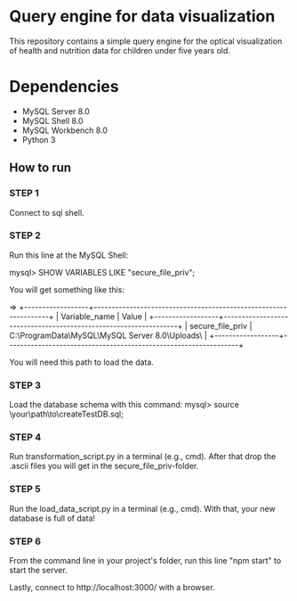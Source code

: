 # Query engine for data visualization

This repository contains a simple query engine for the optical visualization of health and nutrition data for children under five years old.


# Dependencies
* MySQL Server 8.0
* MySQL Shell 8.0
* MySQL Workbench 8.0
* Python 3

## How to run

### STEP 1

Connect to sql shell.

### STEP 2

Run this line at the MySQL Shell:

mysql> SHOW VARIABLES LIKE "secure_file_priv";

You will get something like this:

=> 
+------------------+-----------------------------------------------------------------+ 
| Variable_name    | Value                                                           |
+------------------+-----------------------------------------------------------------+
| secure_file_priv | C:\ProgramData\MySQL\MySQL Server 8.0\Uploads\                  | 
+------------------+-----------------------------------------------------------------+

You will need this path to load the data.

### STEP 3

Load the database schema with this command: mysql> source \your\path\to\createTestDB.sql;

### STEP 4

Run transformation_script.py in a terminal (e.g., cmd). After that drop the .ascii files you will get in the secure_file_priv-folder.

### STEP 5

Run the load_data_script.py in a terminal (e.g., cmd). With that, your new database is full of data!

### STEP 6

From the command line in your project's folder, run this line "npm start" to start the server.

Lastly, connect to http://localhost:3000/ with a browser.



